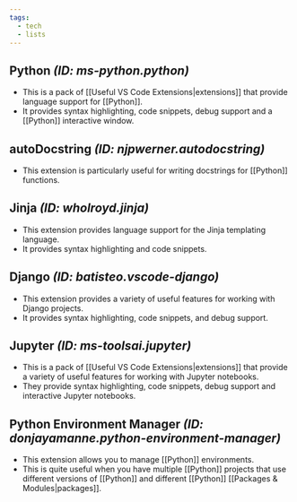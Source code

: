 ```yaml
---
tags:
  - tech
  - lists
---
```


## Python *(ID: ms-python.python)*

- This is a pack of [[Useful VS Code Extensions|extensions]] that provide language support for [[Python]].
- It provides syntax highlighting, code snippets, debug support and a [[Python]] interactive window.

## autoDocstring *(ID: njpwerner.autodocstring)*

- This extension is particularly useful for writing docstrings for [[Python]] functions.

## Jinja *(ID: wholroyd.jinja)*

- This extension provides language support for the Jinja templating language.
- It provides syntax highlighting and code snippets.

## Django *(ID: batisteo.vscode-django)*

- This extension provides a variety of useful features for working with Django projects.
- It provides syntax highlighting, code snippets, and debug support.

## Jupyter *(ID: ms-toolsai.jupyter)*

- This is a pack of [[Useful VS Code Extensions|extensions]] that provide a variety of useful features for working with Jupyter notebooks.
- They provide syntax highlighting, code snippets, debug support and interactive Jupyter notebooks.

## Python Environment Manager *(ID: donjayamanne.python-environment-manager)*

- This extension allows you to manage [[Python]] environments.
- This is quite useful when you have multiple [[Python]] projects that use different versions of [[Python]] and different [[Python]] [[Packages & Modules|packages]].